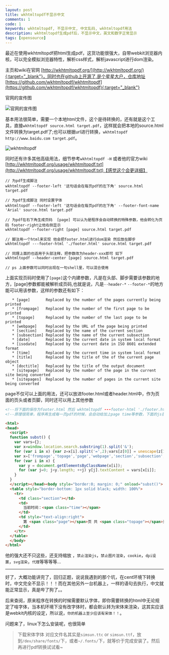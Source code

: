 ```yaml
---
layout: post
title: wkhtmltopdf不显示中文
comments: 1
code: 1
keywords: wkhtmltopdf, 不显示中文, 中文乱码, wkhtmltopdf用法
description: wkhtmltopdf生成pdf后，不显示中文，英文和数字正常显示
tags: [opensource]
---
```


最近在使用wkhtmltopdf把html生成pdf，这货功能很强大，自带webkit浏览器内核，可以完全模拟浏览器特性，解析css样式，解析javascript进行dom渲染。

主页和wiki在官网 [http://wkhtmltopdf.org/](http://wkhtmltopdf.org/){:target="_blank"}，同时也在github上开源了,是个星星大户，仓库地址 [https://github.com/wkhtmltopdf/wkhtmltopdf](https://github.com/wkhtmltopdf/wkhtmltopdf){:target="_blank"}

官网的宣传图

![官网的宣传图](http://ww4.sinaimg.cn/mw690/71405cabgw1f64wndz50ej20rs0b4ad1.jpg)

基本用法很简单，需要一个本地html文件，这个是待转换的，还有就是这个工具，直接`wkhtmltopdf source.html target.pdf`，这样就会把本地的source.html文件转换为target.pdf了;也可以根据url进行转换，`wkhtmltopdf http://www.baidu.com target.pdf`。

![wkhtmltopdf](http://ww4.sinaimg.cn/mw690/71405cabgw1f64wlp7ab6j209k03c0st.jpg)

同时还有许多其他高级用法，细节参考`wkhtmltopdf -H` 或者他的官方wiki [http://wkhtmltopdf.org/usage/wkhtmltopdf.txt](http://wkhtmltopdf.org/usage/wkhtmltopdf.txt)【感觉这个会更详细】

```shell
// 为pdf生成脚注
wkhtmltopdf --footer-left '这句话会在每页pdf的左下角' source.html target.pdf

// 为pdf生成脚注 同时设置字体
wkhtmltopdf --footer-left '这句话会在每页pdf的左下角' --footer-font-name 'Arial' source.html target.pdf

// 为pdf在右下角生成页码  [page] 可以认为是程序会自动转换的特殊参数，他会转化为页码 footer-right让他右侧显示
wkhtmltopdf --footer-right [page] source.html target.pdf

// 脚注用一个html来实现 他会把footer.html进行dom渲染 然后放在脚步
wkhtmltopdf ---footer-html './footer.html' source.html target.pdf

// 同理上面的也适用于头部注释，把参数改为header-xxx即可 如下
wkhtmltopdf --header-center [page] source.html target.pdf

// ps 上面参数可以同时出现在一句shell里，可以混合使用

```

上面实现页码时使用了`[page]`这个内建参数，凡是在头部、脚步需要该参数的地方，[page]参数都能被解析成页码,也就是说，凡是`--header-*` `--footer-*`的地方能可以用该参数，这样的参数还有如下：

```shell
   * [page]       Replaced by the number of the pages currently being printed
   * [frompage]   Replaced by the number of the first page to be printed
   * [topage]     Replaced by the number of the last page to be printed
   * [webpage]    Replaced by the URL of the page being printed
   * [section]    Replaced by the name of the current section
   * [subsection] Replaced by the name of the current subsection
   * [date]       Replaced by the current date in system local format
   * [isodate]    Replaced by the current date in ISO 8601 extended format
   * [time]       Replaced by the current time in system local format
   * [title]      Replaced by the title of the of the current page object
   * [doctitle]   Replaced by the title of the output document
   * [sitepage]   Replaced by the number of the page in the current site being converted
   * [sitepages]  Replaced by the number of pages in the current site being converted
```

page不仅可以上面的用法，还可以放进footer.html或者header.html中，作为页面的页头或者页脚，同时还可以用上其他参数

```html
<!--将下面的保存为footer.html 然后 wkhtmltopdf ---footer-html './footer.html' source.html target.pdf-->
<!--原理很简单，程序再生成每一页pdf的时候，会自动给加上page time等参数，下面的js获取url中的参数进行html渲染，然后加进pdf的脚步即可-->

<html>
<head>
  <script>
  function subst() {
    var vars={};
    var x=window.location.search.substring(1).split('&');
    for (var i in x) {var z=x[i].split('=',2);vars[z[0]] = unescape(z[1]);}
    var x=['frompage','topage','page','webpage','section','subsection','subsubsection'];
    for (var i in x) {
      var y = document.getElementsByClassName(x[i]);
      for (var j=0; j<y.length; ++j) y[j].textContent = vars[x[i]];
    }
  }
  </script></head><body style="border:0; margin: 0;" onload="subst()">
  <table style="border-bottom: 1px solid black; width: 100%">
    <tr>
      <td class="section"></td>
      <td>
        当前时间：<span class="time"></span>
      </td>
      <td style="text-align:right">
        第 <span class="page"></span>页 共 <span class="topage"></span>页
      </td>
    </tr>
  </table>
  </body>
</html>

```

他的强大还不只这些，还支持缩放 ，`禁止渲染js`，`禁止图片渲染`，`cookie`，`dpi设置`，`svg渲染`，`代理`等等等等...

---

好了，大概功能讲完了，回归正题，说说我遇到的那个坑，在cent环境下转换时，中文完全不显示！！！而在其他另外一台机器上，一样的语句去执行，中文就能正常显示，真是哔了狗了。。

后来查阅，原来程序在转换的时候需要默认字体，即你需要转换的html中无论规定了啥字体，当本机环境下没有改字体时，都会默认转为宋体来渲染，这其实应该是webkit内核的设定，所以说，`你的机器上至少应该有宋体！！`。

问题来了，linux下怎么安装呢，也很简单

>  下载宋体字体 对应文件名其实是`simsun.ttc` or `simsun.ttf`，放到`/dev/share/fonts/`下，或者`~/.fonts/`下，就等价于完成安装了。然后再进行pdf转换试试看~
